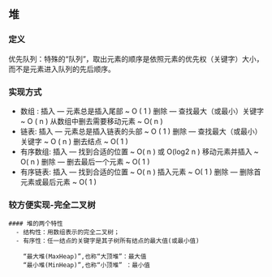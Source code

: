 ## 堆

### 定义
  优先队列：特殊的“队列”，取出元素的顺序是依照元素的优先权（关键字）大小，而不是元素进入队列的先后顺序。
### 实现方式
  - 数组 :
    插入 — 元素总是插入尾部 ~ O ( 1 )
    删除 — 查找最大（或最小）关键字 ~ O ( n )
    从数组中删去需要移动元素 ~ O( n )
  - 链表:
    插入 — 元素总是插入链表的头部 ~ O ( 1 )
    删除 — 查找最大（或最小）关键字 ~ O ( n )
    删去结点 ~ O( 1 )
  - 有序数组:
    插入 — 找到合适的位置 ~ O( n ) 或 O(log2 n )
    移动元素并插入 ~ O( n )
    删除 — 删去最后一个元素 ~ O( 1 )
  - 有序链表:
    插入 — 找到合适的位置 ~ O( n )
    插入元素 ~ O( 1 )
    删除 — 删除首元素或最后元素 ~ O( 1 )

### 较方便实现-完全二叉树
    #### 堆的两个特性
      - 结构性：用数组表示的完全二叉树；
      - 有序性：任一结点的关键字是其子树所有结点的最大值(或最小值)

        “最大堆(MaxHeap)”,也称“大顶堆”：最大值
        “最小堆(MinHeap)”,也称“小顶堆” ：最小值
